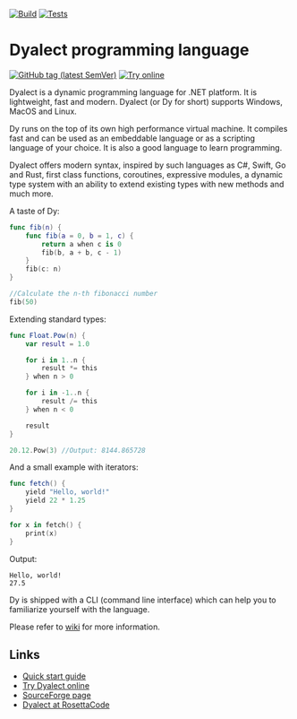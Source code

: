 [![Build](https://github.com/vorov2/dyalect/actions/workflows/dotnet.yml/badge.svg)](https://github.com/vorov2/dyalect/actions/workflows/dotnet.yml)
[![Tests](https://img.shields.io/badge/Tests-passing-33CB56?style=flat&logo=pytest&labelColor=2E343A&logoColor=959DA5)](https://github.com/vorov2/dyalect/blob/master/Docs/TestResult.md)

# Dyalect programming language 

[![GitHub tag (latest SemVer)](https://img.shields.io/badge/Download-0.46.1-blue?style=for-the-badge&logo=github)](https://github.com/vorov2/dyalect/releases/latest)
[![Try online](https://img.shields.io/badge/-Dyalect.online-blueviolet?style=for-the-badge&logo=okta&logoColor=white)](http://dyalect.somee.com/dya/index.html)

Dyalect is a dynamic programming language for .NET platform.
It is lightweight, fast and modern. Dyalect (or Dy for short)
supports Windows, MacOS and Linux.

Dy runs on the top of its own high performance virtual machine. It
compiles fast and can be used as an embeddable language or as a
scripting language of your choice. It is also a good language to learn
programming.

Dyalect offers modern syntax, inspired by such languages as C#, Swift,
Go and Rust, first class functions, coroutines, expressive modules,
a dynamic type system with an ability to extend existing types with
new methods and much more.

A taste of Dy:

```swift
func fib(n) {
    func fib(a = 0, b = 1, c) {
        return a when c is 0
        fib(b, a + b, c - 1)
    }
    fib(c: n)
}

//Calculate the n-th fibonacci number
fib(50) 
```

Extending standard types:

```swift
func Float.Pow(n) {
    var result = 1.0

    for i in 1..n {
        result *= this
    } when n > 0

    for i in -1..n {
        result /= this
    } when n < 0

    result
}

20.12.Pow(3) //Output: 8144.865728
```

And a small example with iterators:

```swift
func fetch() { 
    yield "Hello, world!"
    yield 22 * 1.25
}

for x in fetch() {
    print(x)
}
```

Output:

```
Hello, world!
27.5
```

Dy is shipped with a CLI (command line interface) which can
help you to familiarize yourself with the language.

Please refer to [wiki](https://github.com/vorov2/dyalect/wiki) for more information.

## Links

* [Quick start guide](https://github.com/vorov2/dyalect/wiki/Language-overview)
* [Try Dyalect online](http://dyalect.somee.com/ace/editor.html)
* [SourceForge page](https://sourceforge.net/projects/dyalect/)
* [Dyalect at RosettaCode](http://rosettacode.org/wiki/Category:Dyalect)

